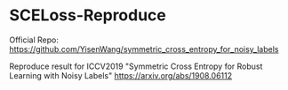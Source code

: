 # SCELoss-Reproduce

Official Repo: https://github.com/YisenWang/symmetric_cross_entropy_for_noisy_labels

Reproduce result for ICCV2019 "Symmetric Cross Entropy for Robust Learning with Noisy Labels" https://arxiv.org/abs/1908.06112
